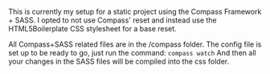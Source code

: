 This is currently my setup for a static project using the Compass Framework +
SASS. I opted to not use Compass' reset and instead use the HTML5Boilerplate
CSS stylesheet for a base reset.

All Compass+SASS related files are in the /compass folder.
The config file is set up to be ready to go, just run the command:
`compass watch`
And then all your changes in the SASS files will be compiled into the css folder.